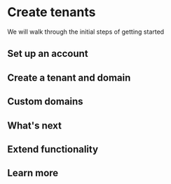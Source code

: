 # Create tenants

We will walk through the initial steps of getting started 

## Set up an account

## Create a tenant and domain

## Custom domains

## What's next

## Extend functionality

## Learn more

